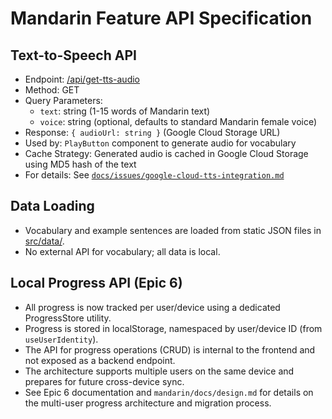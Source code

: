 # Mandarin Feature API Specification

## Text-to-Speech API

- Endpoint: [/api/get-tts-audio](../../../../api/get-tts-audio.js)
- Method: GET
- Query Parameters:
  - `text`: string (1-15 words of Mandarin text)
  - `voice`: string (optional, defaults to standard Mandarin female voice)
- Response: `{ audioUrl: string }` (Google Cloud Storage URL)
- Used by: `PlayButton` component to generate audio for vocabulary
- Cache Strategy: Generated audio is cached in Google Cloud Storage using MD5 hash of the text
- For details: See [`docs/issues/google-cloud-tts-integration.md`](../../../../docs/issues/google-cloud-tts-integration.md)

## Data Loading

- Vocabulary and example sentences are loaded from static JSON files in [src/data/](../../../../src/data/).
- No external API for vocabulary; all data is local.

## Local Progress API (Epic 6)

- All progress is now tracked per user/device using a dedicated ProgressStore utility.
- Progress is stored in localStorage, namespaced by user/device ID (from `useUserIdentity`).
- The API for progress operations (CRUD) is internal to the frontend and not exposed as a backend endpoint.
- The architecture supports multiple users on the same device and prepares for future cross-device sync.
- See Epic 6 documentation and `mandarin/docs/design.md` for details on the multi-user progress architecture and migration process.
